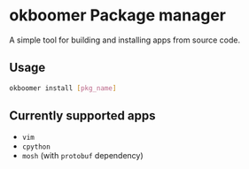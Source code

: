 # okboomer Package manager

A simple tool for building and installing apps from source code.

## Usage

```bash
okboomer install [pkg_name]
```

## Currently supported apps

- `vim`
- `cpython`
- `mosh` (with `protobuf` dependency)
